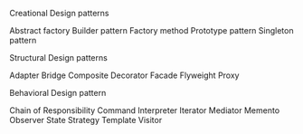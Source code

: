 Creational Design patterns


Abstract factory
Builder pattern 
Factory method
Prototype pattern 
Singleton pattern

Structural Design patterns

Adapter
Bridge
Composite
Decorator
Facade
Flyweight
Proxy

Behavioral Design pattern

Chain of Responsibility
Command
Interpreter
Iterator
Mediator
Memento
Observer 
State
Strategy
Template
Visitor
